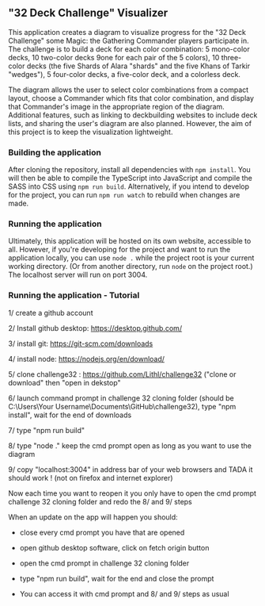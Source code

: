 ## "32 Deck Challenge" Visualizer
This application creates a diagram to visualize progress for the "32 Deck Challenge" some Magic: the
Gathering Commander players participate in. The challenge is to build a deck for each color
combination: 5 mono-color decks, 10 two-color decks 9one for each pair of the 5 colors), 10
three-color decks (the five Shards of Alara "shards" and the five Khans of Tarkir "wedges"), 5
four-color decks, a five-color deck, and a colorless deck.

The diagram allows the user to select color combinations from a compact layout, choose a Commander
which fits that color combination, and display that Commander's image in the appropriate region of
the diagram. Additional features, such as linking to deckbuilding websites to include deck lists,
and sharing the user's diagram are also planned. However, the aim of this project is to keep the
visualization lightweight.

### Building the application
After cloning the repository, install all dependencies with `npm install`. You will then be able to
compile the TypeScript into JavaScript and compile the SASS into CSS using `npm run build`.
Alternatively, if you intend to develop for the project, you can run `npm run watch` to rebuild when
changes are made.

### Running the application
Ultimately, this application will be hosted on its own website, accessible to all. However, if
you're developing for the project and want to run the application locally, you can use `node .`
while the project root is your current working directory. (Or from another directory, run `node` on
the project root.) The localhost server will run on port 3004.

### Running the application - Tutorial
1/ create a github account

2/ Install github desktop: https://desktop.github.com/

3/ install git: https://git-scm.com/downloads

4/ install node: https://nodejs.org/en/download/

5/ clone challenge32 : https://github.com/Lithl/challenge32 ("clone or download" then "open in dekstop"

6/ launch command prompt in challenge 32 cloning folder (should be C:\Users\Your Username\Documents\GitHub\challenge32), type "npm install", wait for the end of downloads

7/ type "npm run build"

8/ type "node ."           keep the cmd prompt open as long as you want to use the diagram

9/ copy "localhost:3004" in address bar of your web browsers and TADA it should work ! (not on firefox and internet explorer)

Now each time you want to reopen it you only have to open the cmd prompt challenge 32 cloning folder and redo the 8/ and 9/ steps


When an update on the app will happen you should:

- close every cmd prompt you have that are opened

- open github desktop software, click on fetch origin button

- open the cmd prompt in challenge 32 cloning folder

- type "npm run build", wait for the end and close the prompt

- You can access it with cmd prompt and 8/ and 9/ steps as usual
